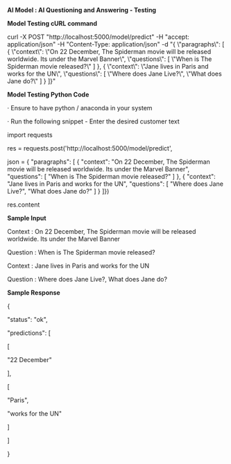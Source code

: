 
**AI Model : AI Questioning and Answering - Testing**

**Model Testing cURL command**

curl -X POST "http://localhost:5000/model/predict" -H "accept: application/json" -H "Content-Type: application/json" -d "{ \\"paragraphs\\": \[ { \\"context\\": \\"On 22 December, The Spiderman movie will be released worldwide. Its under the Marvel Banner\\", \\"questions\\": \[ \\"When is The Spiderman movie released?\\" \] }, { \\"context\\": \\"Jane lives in Paris and works for the UN\\", \\"questions\\": \[ \\"Where does Jane Live?\\", \\"What does Jane do?\\" \] } \]}"

**Model Testing Python Code**

· Ensure to have python / anaconda in your system

· Run the following snippet - Enter the desired customer text

import requests

res = requests.post('http://localhost:5000/model/predict',

 json = { "paragraphs": \[ { "context": "On 22 December, The Spiderman movie will be released worldwide. Its under the Marvel Banner", "questions": \[ "When is The Spiderman movie released?" \] }, { "context": "Jane lives in Paris and works for the UN", "questions": \[ "Where does Jane Live?", "What does Jane do?" \] } \]})

res.content  
  

**Sample Input**

Context : On 22 December, The Spiderman movie will be released worldwide. Its under the Marvel Banner

Question : When is The Spiderman movie released?

Context : Jane lives in Paris and works for the UN

Question : Where does Jane Live?, What does Jane do?

**Sample Response**

{

 "status": "ok",

 "predictions": \[

 \[

 "22 December"

 \],

 \[

 "Paris",

 "works for the UN"

 \]

 \]

}